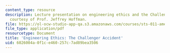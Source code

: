 ```yaml
---
content_type: resource
description: Lecture presentation on engineering ethics and the Challenger accident
  courtesy of Prof. Jeffrey Hoffman.
file: https://ol-ocw-studio-app-qa.s3.amazonaws.com/courses/sts-011-american-science-ethical-conflicts-and-political-choices-fall-2007/6026004a0f1ce460257c7ad89bea3506_lec8_hoffman.pdf
file_type: application/pdf
resourcetype: Document
title: 'Engineering Ethics: The Challenger Accident'
uid: 6026004a-0f1c-e460-257c-7ad89bea3506
---
```

